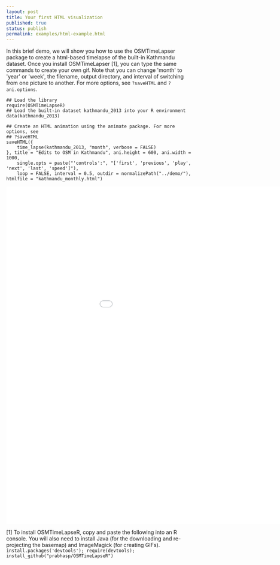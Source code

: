 ```yaml
---
layout: post
title: Your first HTML visualization
published: true
status: publish
permalink: examples/html-example.html
---
```

 
In this brief demo, we will show you how to use the OSMTimeLapser package to create a html-based timelapse of the built-in Kathmandu dataset. Once you install OSMTimeLapser [1], you can type the same commands to create your own gif. Note that you can change 'month' to 'year' or 'week', the filename, output directory, and interval of switching from one picture to another. For more options, see `?saveHTML` and `?ani.options`.
 

    ## Load the library
    require(OSMTimeLapseR)
    ## Load the built-in dataset kathmandu_2013 into your R environment
    data(kathmandu_2013)
    
    ## Create an HTML animation using the animate package. For more options, see
    ## ?saveHTML
    saveHTML({
        time_lapse(kathmandu_2013, "month", verbose = FALSE)
    }, title = "Edits to OSM in Kathmandu", ani.height = 600, ani.width = 1000, 
        single.opts = paste("'controls':", "['first', 'previous', 'play', 'next', 'last', 'speed']"), 
        loop = FALSE, interval = 0.5, outdir = normalizePath("../demo/"), htmlfile = "kathmandu_monthly.html")

<iframe src="{{site.baseurl}}/demo/kathmandu_monthly.html" width="1100" height="900" frameBorder="0"> </iframe>
 
[1] To install OSMTimeLapseR, copy and paste the following into an R console. You will also need to install Java (for the downloading and re-projecting the basemap) and ImageMagick (for creating GIFs).
```install.packages('devtools'); require(devtools); install_github("prabhasp/OSMTimeLapseR")```
